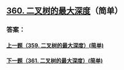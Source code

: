 ## [360. 二叉树的最大深度](https://leetcode-cn.com/problems/merge-two-sorted-lists/)（简单）





### 答案：



#### [上一题（359. 二叉树的最大深度）(简单)](https://github.com/sdwwld/leetCode/blob/master/src/main/java/com/wld/java/leetcode/leetCode0359.md)

#### [下一题（361. 二叉树的最大深度）(简单)](https://github.com/sdwwld/leetCode/blob/master/src/main/java/com/wld/java/leetcode/leetCode0361.md)